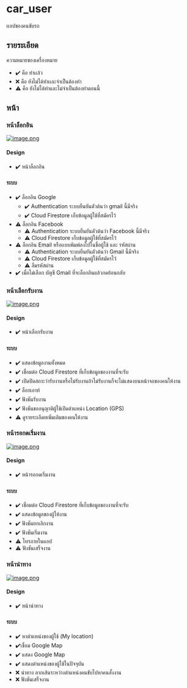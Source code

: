 # car_user

เเอปของคนขับรถ

## รายระเอียด

ความหมายของเครื่องหมาย

- :heavy_check_mark: คือ ทำเเล้ว
- :x: คือ ยังไม่ได้ทำเเละจำเป็นต้องทำ
- :warning: คือ ยังไม่ได้ทำและไม่จำเป็นต้องทำตอนนี้

## หน้า

### หน้าล็อกอิน

[![image.png](https://i.postimg.cc/xCGTbr8Q/image.png)](https://postimg.cc/zbB19cT2)

#### Design

- :heavy_check_mark: หน้าล็อกอิน

#### ระบบ

- :heavy_check_mark: ล็อกอิน Google
  - :heavy_check_mark: Authentication ระบบยืนยันตัวต้นว่า gmail นี้มีจริง
  - :heavy_check_mark: Cloud Firestore เก็บข้อมูลผู้ใช้ที่สมัครไว้
- :warning: ล็อกอิน Facebook
  - :warning: Authentication ระบบยืนยันตัวต้นว่า Facebook นี้มีจริง
  - :warning: Cloud Firestore เก็บข้อมูลผู้ใช้ที่สมัครไว้
- :warning: ล็อกอิน Email หรือเเบบพิมพ์ลงไปในชื่อผู้ใช้ และ รหัสผ่าน
  - :warning: Authentication ระบบยืนยันตัวต้นว่า Gmail นี้มีจริง
  - :warning: Cloud Firestore เก็บข้อมูลผู้ใช้ที่สมัครไว้
  - :warning: ลืมรหัสผ่าน
- :heavy_check_mark: เมื่อไม่เลือก บัญชี Gmail ที่จะล็อกอินแล้วกดย้อนกลับ

### หน้าเลือกรับงาน

[![image.png](https://i.postimg.cc/8cS1FmqJ/image.png)](https://postimg.cc/tZB0wWRp)

#### Design

- :heavy_check_mark: หน้าเลือกรับงาน

#### ระบบ

- :heavy_check_mark: แสดงข้อมูลงานทั้งหมด
- :heavy_check_mark: เชื่อมต่อ Cloud Firestore ที่เก็บข้อมูลของงานที่จะรับ
- :heavy_check_mark: เปิดปิดสถาะว่ารับงานหรือไม่รับงานถ้าไม่รับงานก็จะไม่แสดงบนหน้าจอของคนให้งาน
- :heavy_check_mark: ล็อกเอาท์
- :heavy_check_mark: ฟังชันรับงาน
- :heavy_check_mark: ฟังชันขออนุญาติผู้ใช้เปิดตำแหน่ง Location (GPS)
- :warning: ดูรายระเอีดยเพิ่มเติมของคนให้งาน

### หน้ารอกดเริ่มงาน

[![image.png](https://i.postimg.cc/1zFhpN0p/image.png)](https://postimg.cc/TyT4x14w)

#### Design

- :heavy_check_mark: หน้ารอกดเริ่มงาน

#### ระบบ

- :heavy_check_mark: เชื่อมต่อ Cloud Firestore ที่เก็บข้อมูลของงานที่จะรับ
- :heavy_check_mark: แสดงข้อมูลของผู้ให้งาน
- :heavy_check_mark: ฟังชันยกเลิกงาน
- :heavy_check_mark: ฟังชันเริ่มงาน
- :warning: โทรภายในแอป
- :warning: ฟังชันเสร็จงาน

### หน้านำทาง

[![image.png](https://i.postimg.cc/NMbNTgn6/image.png)](https://postimg.cc/1nnc1ZsX)

#### Design

- :heavy_check_mark: หน้านำทาง

#### ระบบ
- :heavy_check_mark: หาตำแหน่งของผู้ใช้ (My location)
- :heavy_check_mark:เชื่อม Google Map
- :heavy_check_mark: แสดง Google Map
- :heavy_check_mark: แสดงตำแหน่งของผู้ใช้ในปัจจุบัน
- :x: นำทาง ลากเส้นระหว่างตำแหน่งคนขับไปหาคนสั้งงาน
- :x: ฟังชันเสร็จงาน